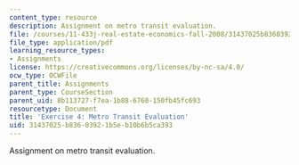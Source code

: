 ```yaml
---
content_type: resource
description: Assignment on metro transit evaluation.
file: /courses/11-433j-real-estate-economics-fall-2008/31437025b83603921b5eb10b6b5ca393_ps4_08.pdf
file_type: application/pdf
learning_resource_types:
- Assignments
license: https://creativecommons.org/licenses/by-nc-sa/4.0/
ocw_type: OCWFile
parent_title: Assignments
parent_type: CourseSection
parent_uid: 8b113727-f7ea-1b88-6760-150fb45fc693
resourcetype: Document
title: 'Exercise 4: Metro Transit Evaluation'
uid: 31437025-b836-0392-1b5e-b10b6b5ca393
---
```

Assignment on metro transit evaluation.